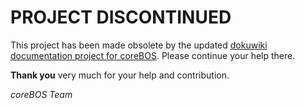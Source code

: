 PROJECT DISCONTINUED
===========

This project has been made obsolete by the updated [dokuwiki documentation project for coreBOS](https://github.com/tsolucio/coreBOSDocumentation). Please continue your help there.

**Thank you** very much for your help and contribution.

*coreBOS Team*
